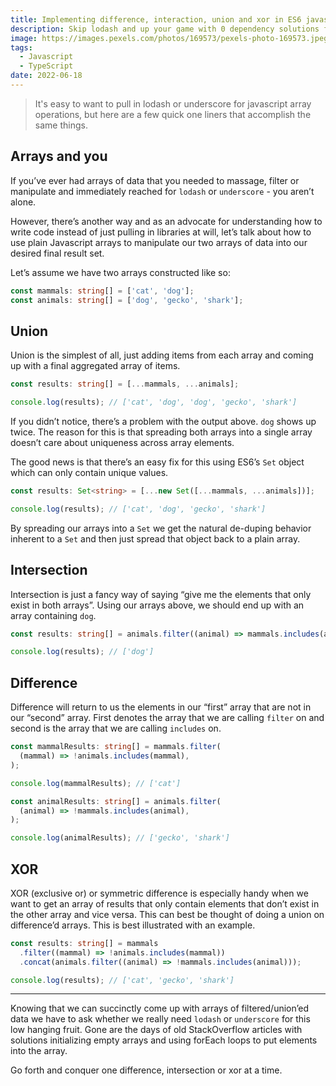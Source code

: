 ```yaml
---
title: Implementing difference, interaction, union and xor in ES6 javascript
description: Skip lodash and up your game with 0 dependency solutions for array filtering
image: https://images.pexels.com/photos/169573/pexels-photo-169573.jpeg?auto=compress&cs=tinysrgb&w=1260&h=750&dpr=2
tags:
  - Javascript
  - TypeScript
date: 2022-06-18
---
```


> It's easy to want to pull in lodash or underscore for javascript array operations, but here are a few quick one liners that accomplish the same things.

## Arrays and you

If you’ve ever had arrays of data that you needed to massage, filter or manipulate and immediately reached for `lodash` or `underscore` - you aren’t alone.

However, there’s another way and as an advocate for understanding how to write code instead of just pulling in libraries at will, let’s talk about how to use plain Javascript arrays to manipulate our two arrays of data into our desired final result set.

Let’s assume we have two arrays constructed like so:

```typescript
const mammals: string[] = ['cat', 'dog'];
const animals: string[] = ['dog', 'gecko', 'shark'];
```

## Union

Union is the simplest of all, just adding items from each array and coming up with a final aggregated array of items.

```typescript
const results: string[] = [...mammals, ...animals];

console.log(results); // ['cat', 'dog', 'dog', 'gecko', 'shark']
```

If you didn’t notice, there’s a problem with the output above. `dog` shows up twice. The reason for this is that spreading both arrays into a single array doesn’t care about uniqueness across array elements.

The good news is that there’s an easy fix for this using ES6’s `Set` object which can only contain unique values.

```typescript
const results: Set<string> = [...new Set([...mammals, ...animals])];

console.log(results); // ['cat', 'dog', 'gecko', 'shark']
```

By spreading our arrays into a `Set` we get the natural de-duping behavior inherent to a `Set` and then just spread that object back to a plain array.

## Intersection

Intersection is just a fancy way of saying “give me the elements that only exist in both arrays”. Using our arrays above, we should end up with an array containing `dog`.

```typescript
const results: string[] = animals.filter((animal) => mammals.includes(animal));

console.log(results); // ['dog']
```

## Difference

Difference will return to us the elements in our “first” array that are not in our “second” array. First denotes the array that we are calling `filter` on and second is the array that we are calling `includes` on.

```typescript
const mammalResults: string[] = mammals.filter(
  (mammal) => !animals.includes(mammal),
);

console.log(mammalResults); // ['cat']

const animalResults: string[] = animals.filter(
  (animal) => !mammals.includes(animal),
);

console.log(animalResults); // ['gecko', 'shark']
```

## XOR

XOR (exclusive or) or symmetric difference is especially handy when we want to get an array of results that only contain elements that don’t exist in the other array and vice versa. This can best be thought of doing a union on difference’d arrays. This is best illustrated with an example.

```typescript
const results: string[] = mammals
  .filter((mammal) => !animals.includes(mammal))
  .concat(animals.filter((animal) => !mammals.includes(animal)));

console.log(results); // ['cat', 'gecko', 'shark']
```

---

Knowing that we can succinctly come up with arrays of filtered/union’ed data we have to ask whether we really need `lodash` or `underscore` for this low hanging fruit. Gone are the days of old StackOverflow articles with solutions initializing empty arrays and using forEach loops to put elements into the array.

Go forth and conquer one difference, intersection or xor at a time.
